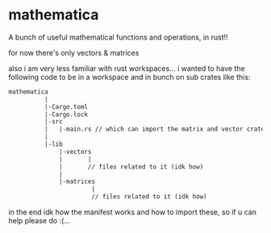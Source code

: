 # mathematica

A bunch of useful mathematical functions and operations, in rust!!

for now there's only vectors & matrices

also i am very less familiar with rust workspaces... i wanted to have the following code to be in a workspace and in bunch on sub crates like this:

```txt
mathematica
          |
          |-Cargo.toml
          |-Cargo.lock
          |-src
          |   |-main.rs // which can import the matrix and vector crate (idk how to please help)
          |
          |-lib
              |-vectors
              |       |
              |       // files related to it (idk how)
              |
              |-matrices
                       |
                       // files related to it (idk how)
```

in the end idk how the manifest works and how to import these, so if u can help please do :(...
